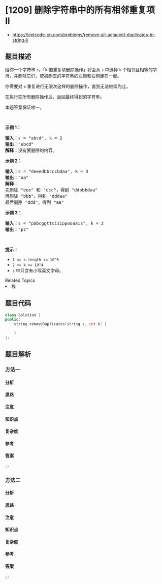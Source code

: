 

# [1209] 删除字符串中的所有相邻重复项 II
* https://leetcode-cn.com/problems/remove-all-adjacent-duplicates-in-string-ii


## 题目描述

<p>给你一个字符串&nbsp;<code>s</code>，「<code>k</code> 倍重复项删除操作」将会从 <code>s</code>&nbsp;中选择&nbsp;<code>k</code>&nbsp;个相邻且相等的字母，并删除它们，使被删去的字符串的左侧和右侧连在一起。</p>

<p>你需要对&nbsp;<code>s</code>&nbsp;重复进行无限次这样的删除操作，直到无法继续为止。</p>

<p>在执行完所有删除操作后，返回最终得到的字符串。</p>

<p>本题答案保证唯一。</p>

<p>&nbsp;</p>

<p><strong>示例 1：</strong></p>

<pre><strong>输入：</strong>s = &quot;abcd&quot;, k = 2
<strong>输出：</strong>&quot;abcd&quot;
<strong>解释：</strong>没有要删除的内容。</pre>

<p><strong>示例 2：</strong></p>

<pre><strong>输入：</strong>s = &quot;deeedbbcccbdaa&quot;, k = 3
<strong>输出：</strong>&quot;aa&quot;
<strong>解释： 
</strong>先删除 &quot;eee&quot; 和 &quot;ccc&quot;，得到 &quot;ddbbbdaa&quot;
再删除 &quot;bbb&quot;，得到 &quot;dddaa&quot;
最后删除 &quot;ddd&quot;，得到 &quot;aa&quot;</pre>

<p><strong>示例 3：</strong></p>

<pre><strong>输入：</strong>s = &quot;pbbcggttciiippooaais&quot;, k = 2
<strong>输出：</strong>&quot;ps&quot;
</pre>

<p>&nbsp;</p>

<p><strong>提示：</strong></p>

<ul>
	<li><code>1 &lt;= s.length &lt;= 10^5</code></li>
	<li><code>2 &lt;= k &lt;= 10^4</code></li>
	<li><code>s</code>&nbsp;中只含有小写英文字母。</li>
</ul>
<div><div>Related Topics</div><div><li>栈</li></div></div>


## 题目代码

```cpp
class Solution {
public:
    string removeDuplicates(string s, int k) {

    }
};
```


## 题目解析


### 方法一

#### 分析

#### 思路

#### 注意

#### 知识点

#### 复杂度

#### 参考

#### 答案

```cpp
//
```


### 方法二

#### 分析

#### 思路

#### 注意

#### 知识点

#### 复杂度

#### 参考

#### 答案

```cpp
//
```


